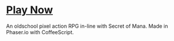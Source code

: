 # [Play Now](http://ashes999.github.io/soe)

An oldschool pixel action RPG in-line with Secret of Mana. Made in Phaser.io with CoffeeScript.
